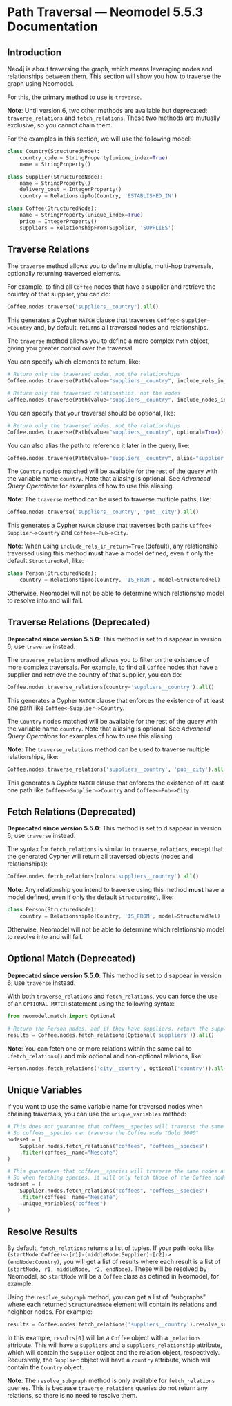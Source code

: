 # Path Traversal — Neomodel 5.5.3 Documentation

## Introduction
Neo4j is about traversing the graph, which means leveraging nodes and relationships between them. This section will show you how to traverse the graph using Neomodel.

For this, the primary method to use is `traverse`.

**Note**: Until version 6, two other methods are available but deprecated: `traverse_relations` and `fetch_relations`. These two methods are mutually exclusive, so you cannot chain them.

For the examples in this section, we will use the following model:

```python
class Country(StructuredNode):
    country_code = StringProperty(unique_index=True)
    name = StringProperty()

class Supplier(StructuredNode):
    name = StringProperty()
    delivery_cost = IntegerProperty()
    country = RelationshipTo(Country, 'ESTABLISHED_IN')

class Coffee(StructuredNode):
    name = StringProperty(unique_index=True)
    price = IntegerProperty()
    suppliers = RelationshipFrom(Supplier, 'SUPPLIES')
```

## Traverse Relations
The `traverse` method allows you to define multiple, multi-hop traversals, optionally returning traversed elements.

For example, to find all `Coffee` nodes that have a supplier and retrieve the country of that supplier, you can do:

```python
Coffee.nodes.traverse("suppliers__country").all()
```

This generates a Cypher `MATCH` clause that traverses `Coffee<–Supplier–>Country` and, by default, returns all traversed nodes and relationships.

The `traverse` method allows you to define a more complex `Path` object, giving you greater control over the traversal.

You can specify which elements to return, like:

```python
# Return only the traversed nodes, not the relationships
Coffee.nodes.traverse(Path(value="suppliers__country", include_rels_in_return=False))

# Return only the traversed relationships, not the nodes
Coffee.nodes.traverse(Path(value="suppliers__country", include_nodes_in_return=False))
```

You can specify that your traversal should be optional, like:

```python
# Return only the traversed nodes, not the relationships
Coffee.nodes.traverse(Path(value="suppliers__country", optional=True))
```

You can also alias the path to reference it later in the query, like:

```python
Coffee.nodes.traverse(Path(value="suppliers__country", alias="supplier_country"))
```

The `Country` nodes matched will be available for the rest of the query with the variable name `country`. Note that aliasing is optional. See *Advanced Query Operations* for examples of how to use this aliasing.

**Note**: The `traverse` method can be used to traverse multiple paths, like:

```python
Coffee.nodes.traverse('suppliers__country', 'pub__city').all()
```

This generates a Cypher `MATCH` clause that traverses both paths `Coffee<–Supplier–>Country` and `Coffee<–Pub–>City`.

**Note**: When using `include_rels_in_return=True` (default), any relationship traversed using this method **must** have a model defined, even if only the default `StructuredRel`, like:

```python
class Person(StructuredNode):
    country = RelationshipTo(Country, 'IS_FROM', model=StructuredRel)
```

Otherwise, Neomodel will not be able to determine which relationship model to resolve into and will fail.

## Traverse Relations (Deprecated)
**Deprecated since version 5.5.0**: This method is set to disappear in version 6; use `traverse` instead.

The `traverse_relations` method allows you to filter on the existence of more complex traversals. For example, to find all `Coffee` nodes that have a supplier and retrieve the country of that supplier, you can do:

```python
Coffee.nodes.traverse_relations(country='suppliers__country').all()
```

This generates a Cypher `MATCH` clause that enforces the existence of at least one path like `Coffee<–Supplier–>Country`.

The `Country` nodes matched will be available for the rest of the query with the variable name `country`. Note that aliasing is optional. See *Advanced Query Operations* for examples of how to use this aliasing.

**Note**: The `traverse_relations` method can be used to traverse multiple relationships, like:

```python
Coffee.nodes.traverse_relations('suppliers__country', 'pub__city').all()
```

This generates a Cypher `MATCH` clause that enforces the existence of at least one path like `Coffee<–Supplier–>Country` and `Coffee<–Pub–>City`.

## Fetch Relations (Deprecated)
**Deprecated since version 5.5.0**: This method is set to disappear in version 6; use `traverse` instead.

The syntax for `fetch_relations` is similar to `traverse_relations`, except that the generated Cypher will return all traversed objects (nodes and relationships):

```python
Coffee.nodes.fetch_relations(color='suppliers__country').all()
```

**Note**: Any relationship you intend to traverse using this method **must** have a model defined, even if only the default `StructuredRel`, like:

```python
class Person(StructuredNode):
    country = RelationshipTo(Country, 'IS_FROM', model=StructuredRel)
```

Otherwise, Neomodel will not be able to determine which relationship model to resolve into and will fail.

## Optional Match (Deprecated)
**Deprecated since version 5.5.0**: This method is set to disappear in version 6; use `traverse` instead.

With both `traverse_relations` and `fetch_relations`, you can force the use of an `OPTIONAL MATCH` statement using the following syntax:

```python
from neomodel.match import Optional

# Return the Person nodes, and if they have suppliers, return the suppliers as well
results = Coffee.nodes.fetch_relations(Optional('suppliers')).all()
```

**Note**: You can fetch one or more relations within the same call to `.fetch_relations()` and mix optional and non-optional relations, like:

```python
Person.nodes.fetch_relations('city__country', Optional('country')).all()
```

## Unique Variables
If you want to use the same variable name for traversed nodes when chaining traversals, you can use the `unique_variables` method:

```python
# This does not guarantee that coffees__species will traverse the same nodes as coffees
# So coffees__species can traverse the Coffee node "Gold 3000"
nodeset = (
    Supplier.nodes.fetch_relations("coffees", "coffees__species")
    .filter(coffees__name="Nescafe")
)

# This guarantees that coffees__species will traverse the same nodes as coffees
# So when fetching species, it will only fetch those of the Coffee node "Nescafe"
nodeset = (
    Supplier.nodes.fetch_relations("coffees", "coffees__species")
    .filter(coffees__name="Nescafe")
    .unique_variables("coffees")
)
```

## Resolve Results
By default, `fetch_relations` returns a list of tuples. If your path looks like `(startNode:Coffee)<-[r1]-(middleNode:Supplier)-[r2]->(endNode:Country)`, you will get a list of results where each result is a list of `(startNode, r1, middleNode, r2, endNode)`. These will be resolved by Neomodel, so `startNode` will be a `Coffee` class as defined in Neomodel, for example.

Using the `resolve_subgraph` method, you can get a list of “subgraphs” where each returned `StructuredNode` element will contain its relations and neighbor nodes. For example:

```python
results = Coffee.nodes.fetch_relations('suppliers__country').resolve_subgraph().all()
```

In this example, `results[0]` will be a `Coffee` object with a `_relations` attribute. This will have a `suppliers` and a `suppliers_relationship` attribute, which will contain the `Supplier` object and the relation object, respectively. Recursively, the `Supplier` object will have a `country` attribute, which will contain the `Country` object.

**Note**: The `resolve_subgraph` method is only available for `fetch_relations` queries. This is because `traverse_relations` queries do not return any relations, so there is no need to resolve them.
